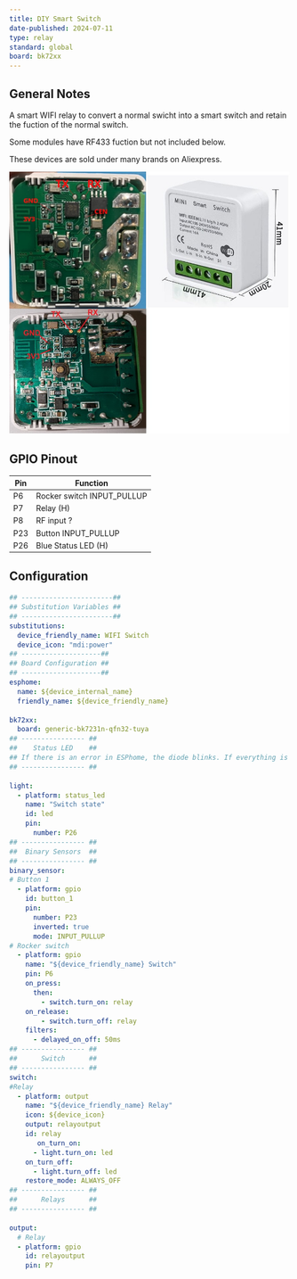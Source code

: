 ```yaml
---
title: DIY Smart Switch
date-published: 2024-07-11
type: relay
standard: global
board: bk72xx
---
```


## General Notes

A smart WIFI relay to convert a normal swicht into a smart switch and retain the fuction of the normal switch.

Some modules have RF433 fuction but not included below.

These devices are sold under many brands on Aliexpress.

![alt text](Wifi-Switch.jpg "smart WIFI relay")

## GPIO Pinout

| Pin    | Function                   |
| ------ | -------------------------- |
| P6     | Rocker switch INPUT_PULLUP |
| P7     | Relay (H)                  |
| P8     | RF input ?                 |
| P23    | Button INPUT_PULLUP        |
| P26    | Blue Status LED (H)        |

## Configuration

```yaml
## -----------------------##
## Substitution Variables ##
## -----------------------##
substitutions:
  device_friendly_name: WIFI Switch
  device_icon: "mdi:power"
## --------------------##
## Board Configuration ##
## --------------------##
esphome:
  name: ${device_internal_name}
  friendly_name: ${device_friendly_name}

bk72xx:
  board: generic-bk7231n-qfn32-tuya
## ---------------- ##
##    Status LED    ##
## If there is an error in ESPhome, the diode blinks. If everything is fine, the indicator can be controlled from HA
## ---------------- ##

light:
  - platform: status_led
    name: "Switch state"
    id: led
    pin:
      number: P26
## ---------------- ##
##  Binary Sensors  ##
## ---------------- ##
binary_sensor:
# Button 1
  - platform: gpio
    id: button_1
    pin:
      number: P23
      inverted: true
      mode: INPUT_PULLUP
# Rocker switch
  - platform: gpio
    name: "${device_friendly_name} Switch"
    pin: P6
    on_press:
      then:
        - switch.turn_on: relay
    on_release:
        - switch.turn_off: relay
    filters:
      - delayed_on_off: 50ms
## ---------------- ##
##      Switch      ##
## ---------------- ##
switch:
#Relay
  - platform: output
    name: "${device_friendly_name} Relay"
    icon: ${device_icon}
    output: relayoutput
    id: relay
       on_turn_on:
      - light.turn_on: led
    on_turn_off:
      - light.turn_off: led
    restore_mode: ALWAYS_OFF
## ---------------- ##
##      Relays      ##
## ---------------- ##

output:
  # Relay
  - platform: gpio
    id: relayoutput
    pin: P7
```
